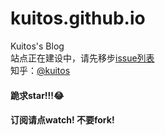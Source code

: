 kuitos.github.io
================

Kuitos's Blog  
站点正在建设中，请先移步[issue列表](https://github.com/kuitos/kuitos.github.io/issues)  
知乎：[@kuitos](https://www.zhihu.com/people/kuitos-lau/activities)
#### 跪求star!!!😂
#### 订阅请点watch! 不要fork! 
